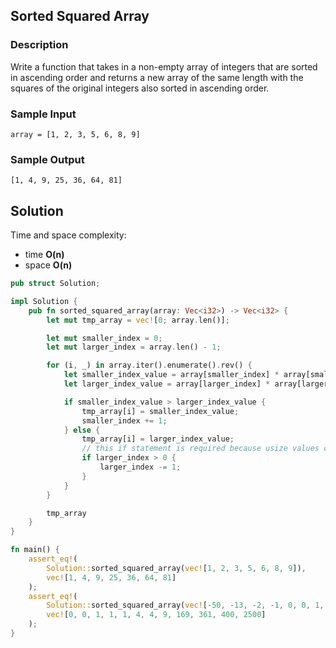 ## Sorted Squared Array

### Description

Write a function that takes in a non-empty array of integers that are sorted in ascending order and returns a new array of the same length with the squares of the original integers also sorted in ascending order.

### Sample Input

```
array = [1, 2, 3, 5, 6, 8, 9]
```

### Sample Output

```
[1, 4, 9, 25, 36, 64, 81]
```

## Solution

Time and space complexity:

- time **O(n)**
- space **O(n)**

```rust
pub struct Solution;

impl Solution {
    pub fn sorted_squared_array(array: Vec<i32>) -> Vec<i32> {
        let mut tmp_array = vec![0; array.len()];

        let mut smaller_index = 0;
        let mut larger_index = array.len() - 1;

        for (i, _) in array.iter().enumerate().rev() {
            let smaller_index_value = array[smaller_index] * array[smaller_index];
            let larger_index_value = array[larger_index] * array[larger_index];

            if smaller_index_value > larger_index_value {
                tmp_array[i] = smaller_index_value;
                smaller_index += 1;
            } else {
                tmp_array[i] = larger_index_value;
                // this if statement is required because usize values cannot be negative
                if larger_index > 0 {
                    larger_index -= 1;
                }
            }
        }

        tmp_array
    }
}

fn main() {
    assert_eq!(
        Solution::sorted_squared_array(vec![1, 2, 3, 5, 6, 8, 9]),
        vec![1, 4, 9, 25, 36, 64, 81]
    );
    assert_eq!(
        Solution::sorted_squared_array(vec![-50, -13, -2, -1, 0, 0, 1, 1, 2, 3, 19, 20]),
        vec![0, 0, 1, 1, 1, 4, 4, 9, 169, 361, 400, 2500]
    );
}
```
